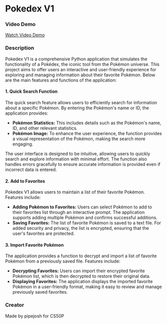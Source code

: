 # Pokedex V1

### Video Demo
[Watch Video Demo](https://youtu.be/IlSg4WNsFiY)

### Description
Pokedex V1 is a comprehensive Python application that simulates the functionality of a Pokédex, the iconic tool from the Pokémon universe. This project aims to offer users an interactive and user-friendly experience for exploring and managing information about their favorite Pokémon. Below are the main features and functions of the application:

#### 1. Quick Search Function
The quick search feature allows users to efficiently search for information about a specific Pokémon. By entering the Pokémon's name or ID, the application provides:
- **Pokémon Statistics:** This includes details such as the Pokémon's name, ID, and other relevant statistics.
- **Pokémon Image:** To enhance the user experience, the function provides a visual representation of the Pokémon, making the search more engaging.

The user interface is designed to be intuitive, allowing users to quickly search and explore information with minimal effort. The function also handles errors gracefully to ensure accurate information is provided even if incorrect data is entered.

#### 2. Add to Favorites
Pokedex V1 allows users to maintain a list of their favorite Pokémon. Features include:
- **Adding Pokémon to Favorites:** Users can select Pokémon to add to their favorites list through an interactive prompt. The application supports adding multiple Pokémon and confirms successful additions.
- **Saving Favorites:** The list of favorite Pokémon is saved to a text file. For added security and privacy, the list is encrypted, ensuring that the user's favorites are protected.

#### 3. Import Favorite Pokémon
The application provides a function to decrypt and import a list of favorite Pokémon from a previously saved file. Features include:
- **Decrypting Favorites:** Users can import their encrypted favorite Pokémon list, which is then decrypted to restore their original data.
- **Displaying Favorites:** The application displays the imported favorite Pokémon in a user-friendly format, making it easy to review and manage previously saved favorites.

### Creator
Made by pipejosh for CS50P

